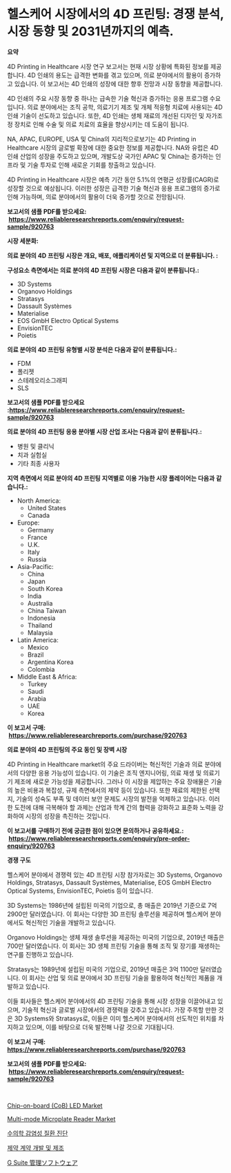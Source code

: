 <p><h1>헬스케어 시장에서의 4D 프린팅: 경쟁 분석, 시장 동향 및 2031년까지의 예측.</h1></p><p><strong>요약</strong></p>
<p><p>4D Printing in Healthcare 시장 연구 보고서는 현재 시장 상황에 특화된 정보를 제공합니다. 4D 인쇄의 용도는 급격한 변화를 겪고 있으며, 의료 분야에서의 활용이 증가하고 있습니다. 이 보고서는 4D 인쇄의 성장에 대한 향후 전망과 시장 동향을 제공합니다. </p><p>4D 인쇄의 주요 시장 동향 중 하나는 급속한 기술 혁신과 증가하는 응용 프로그램 수요입니다. 의료 분야에서는 조직 공학, 의료기기 제조 및 개체 적응형 치료에 사용되는 4D 인쇄 기술이 선도하고 있습니다. 또한, 4D 인쇄는 생체 재료의 개선된 디자인 및 자가조정 장치로 인해 수술 및 의료 치료의 효율을 향상시키는 데 도움이 됩니다.</p><p>NA, APAC, EUROPE, USA 및 China의 지리적으로보기는 4D Printing in Healthcare 시장의 글로벌 확장에 대한 중요한 정보를 제공합니다. NA와 유럽은 4D 인쇄 산업의 성장을 주도하고 있으며, 개발도상 국가인 APAC 및 China는 증가하는 인프라 및 기술 투자로 인해 새로운 기회를 창출하고 있습니다.</p><p>4D Printing in Healthcare 시장은 예측 기간 동안 5.1%의 연평균 성장률(CAGR)로 성장할 것으로 예상됩니다. 이러한 성장은 급격한 기술 혁신과 응용 프로그램의 증가로 인해 가능하며, 의료 분야에서의 활용이 더욱 증가할 것으로 전망됩니다.</p></p>
<p><strong>보고서의 샘플 PDF를 받으세요: &nbsp;<a href="https://www.reliableresearchreports.com/enquiry/request-sample/920763">https://www.reliableresearchreports.com/enquiry/request-sample/920763</a></strong></p>
<p><strong>시장 세분화:</strong></p>
<p><strong> 의료 분야의 4D 프린팅 시장은 개요, 배포, 애플리케이션 및 지역으로 더 분류됩니다. :</strong></p>
<p><strong>구성요소 측면에서는 의료 분야의 4D 프린팅 시장은 다음과 같이 분류됩니다.:</strong></p>
<p><ul><li>3D Systems</li><li>Organovo Holdings</li><li>Stratasys</li><li>Dassault Systèmes</li><li>Materialise</li><li>EOS GmbH Electro Optical Systems</li><li>EnvisionTEC</li><li>Poietis</li></ul></p>
<p><strong> 의료 분야의 4D 프린팅 유형별 시장 분석은 다음과 같이 분류됩니다.:</strong></p>
<p><ul><li>FDM</li><li>폴리젯</li><li>스테레오리소그래피</li><li>SLS</li></ul></p>
<p><strong>보고서의 샘플 PDF를 받으세요 :<a href="https://www.reliableresearchreports.com/enquiry/request-sample/920763">https://www.reliableresearchreports.com/enquiry/request-sample/920763</a></strong></p>
<p><strong> 의료 분야의 4D 프린팅 응용 분야별 시장 산업 조사는 다음과 같이 분류됩니다.:</strong></p>
<p><ul><li>병원 및 클리닉</li><li>치과 실험실</li><li>기타 최종 사용자</li></ul></p>
<p><strong>지역 측면에서 의료 분야의 4D 프린팅 지역별로 이용 가능한 시장 플레이어는 다음과 같습니다.:</strong></p>
<p><ul>
    <li>
        North America:
        <ul>
            <li>United States</li>
            <li>Canada</li>
        </ul>
    </li>
    <li>
        Europe:
        <ul>
            <li>Germany</li>
            <li>France</li>
            <li>U.K.</li>
            <li>Italy</li>
            <li>Russia</li>
        </ul>
    </li>
    <li>
        Asia-Pacific:
        <ul>
            <li>China</li>
            <li>Japan</li>
            <li>South Korea</li>
            <li>India</li>
            <li>Australia</li>
            <li>China Taiwan</li>
            <li>Indonesia</li>
            <li>Thailand</li>
            <li>Malaysia</li>
        </ul>
    </li>
    <li>
        Latin America:
        <ul>
            <li>Mexico</li>
            <li>Brazil</li>
            <li>Argentina Korea</li>
            <li>Colombia</li>
        </ul>
    </li>
    <li>
        Middle East & Africa:
        <ul>
            <li>Turkey</li>
            <li>Saudi</li>
            <li>Arabia</li>
            <li>UAE</li>
            <li>Korea</li>
        </ul>
    </li>
    </ul></p>
<p><strong>이 보고서 구매: &nbsp;<a href="https://www.reliableresearchreports.com/purchase/920763">https://www.reliableresearchreports.com/purchase/920763</a></strong></p>
<p><strong>의료 분야의 4D 프린팅의 주요 동인 및 장벽 시장</strong></p>
<p><p>4D Printing in Healthcare market의 주요 드라이버는 혁신적인 기술과 의료 분야에서의 다양한 응용 가능성이 있습니다. 이 기술은 조직 엔지니어링, 의료 재생 및 의료기기 제조에 새로운 가능성을 제공합니다. 그러나 이 시장을 제압하는 주요 장애물은 기술의 높은 비용과 복잡성, 규제 측면에서의 제약 등이 있습니다. 또한 재료의 제한된 선택지, 기술의 성숙도 부족 및 데이터 보안 문제도 시장의 발전을 억제하고 있습니다. 이러한 도전에 대해 극복해야 할 과제는 산업과 학계 간의 협력을 강화하고 표준화 노력을 강화하여 시장의 성장을 촉진하는 것입니다.</p></p>
<p><strong>이 보고서를 구매하기 전에 궁금한 점이 있으면 문의하거나 공유하세요.: &nbsp;<a href="https://www.reliableresearchreports.com/enquiry/pre-order-enquiry/920763">https://www.reliableresearchreports.com/enquiry/pre-order-enquiry/920763</a></strong></p>
<p><strong>경쟁 구도</strong></p>
<p><p>헬스케어 분야에서 경쟁력 있는 4D 프린팅 시장 참가자로는 3D Systems, Organovo Holdings, Stratasys, Dassault Systèmes, Materialise, EOS GmbH Electro Optical Systems, EnvisionTEC, Poietis 등이 있습니다. </p><p>3D Systems는 1986년에 설립된 미국의 기업으로, 총 매출은 2019년 기준으로 7억 2900만 달러였습니다. 이 회사는 다양한 3D 프린팅 솔루션을 제공하며 헬스케어 분야에서도 혁신적인 기술을 개발하고 있습니다.</p><p>Organovo Holdings는 생체 재생 솔루션을 제공하는 미국의 기업으로, 2019년 매출은 700만 달러였습니다. 이 회사는 3D 생체 프린팅 기술을 통해 조직 및 장기를 재생하는 연구를 진행하고 있습니다.</p><p>Stratasys는 1989년에 설립된 미국의 기업으로, 2019년 매출은 3억 1100만 달러였습니다. 이 회사는 산업 및 의료 분야에서 3D 프린팅 기술을 활용하여 혁신적인 제품을 개발하고 있습니다.</p><p>이들 회사들은 헬스케어 분야에서의 4D 프린팅 기술을 통해 시장 성장을 이끌어내고 있으며, 기술적 혁신과 글로벌 시장에서의 경쟁력을 갖추고 있습니다. 가장 주목할 만한 것은 3D Systems와 Stratasys로, 이들은 이미 헬스케어 분야에서의 선도적인 위치를 차지하고 있으며, 이를 바탕으로 더욱 발전해 나갈 것으로 기대됩니다.</p></p>
<p><strong>이 보고서 구매: &nbsp; <a href="https://www.reliableresearchreports.com/purchase/920763">https://www.reliableresearchreports.com/purchase/920763</a></strong></p>
<p><strong>보고서의 샘플 PDF를 받으세요: &nbsp;<a href="https://www.reliableresearchreports.com/enquiry/request-sample/920763">https://www.reliableresearchreports.com/enquiry/request-sample/920763</a></strong><strong></strong></p>
<p>&nbsp;</p>
<p><p><a href="https://github.com/nicoletavirag/Market-Research-Report-List-2/blob/main/chip-on-board-cob-led-market.md">Chip-on-board (CoB) LED Market</a></p><p><a href="https://issuu.com/reportprime-2/docs/multi-mode-microplate-reader-market-size-2030.pptx">Multi-mode Microplate Reader Market</a></p><p><a href="https://github.com/jntpkh496620/Market-Research-Report-List-1/blob/main/1184641183210.md">수의학 감염성 질환 진단</a></p><p><a href="https://github.com/vsoq0zknh59/Market-Research-Report-List-1/blob/main/9964719183211.md">제약 계약 개발 및 제조</a></p><p><a href="https://github.com/lababdou/Market-Research-Report-List-2/blob/main/5907870183155.md">G Suite 管理ソフトウェア</a></p></p>